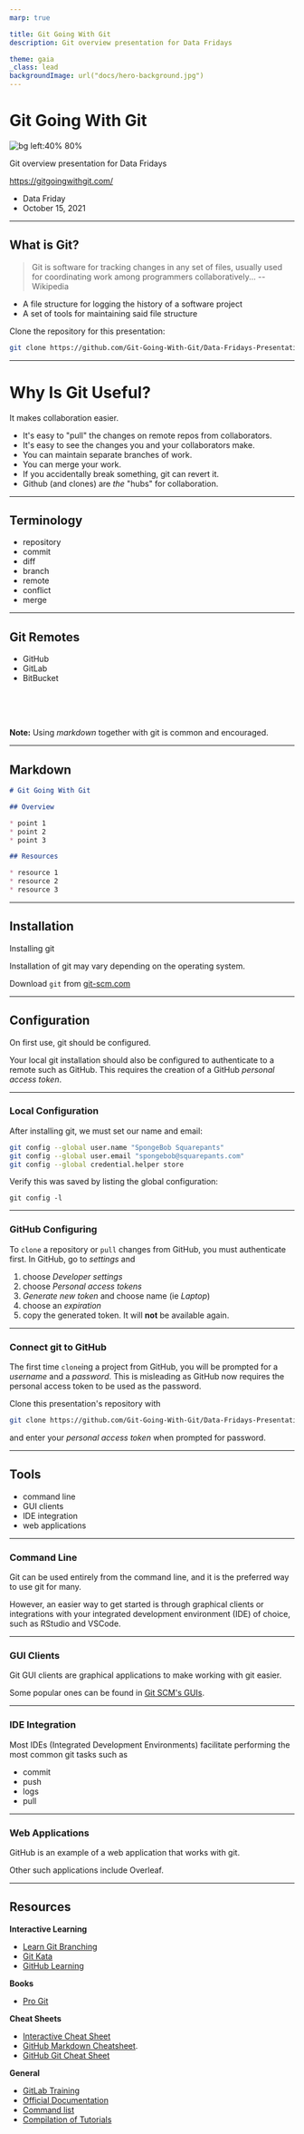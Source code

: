```yaml
---
marp: true

title: Git Going With Git
description: Git overview presentation for Data Fridays

theme: gaia
_class: lead
backgroundImage: url("docs/hero-background.jpg")
---
```


# **Git Going With Git**

![bg left:40% 80%](docs/git-logo.png)

Git overview presentation for Data Fridays

https://gitgoingwithgit.com/

* Data Friday
* October 15, 2021

---

<!--
header: "Git Going With Git"
footer: "Data Fridays, UTRGV SMSS"
paginate: true
-->

## **What is Git?**

> Git is software for tracking changes in any set of files, usually used for coordinating work among programmers collaboratively... -- Wikipedia

* A file structure for logging the history of a software project
* A set of tools for maintaining said file structure

Clone the repository for this presentation:

```sh
git clone https://github.com/Git-Going-With-Git/Data-Fridays-Presentation
```


---
# Why Is Git Useful?

It makes collaboration easier.

- It's easy to "pull" the changes on remote repos from collaborators.
- It's easy to see the changes you and your collaborators make.
- You can maintain separate branches of work.
- You can merge your work.
- If you accidentally break something, git can revert it.
- Github (and clones) are *the* "hubs" for collaboration.



---

## Terminology

- repository
- commit
- diff
- branch
- remote
- conflict
- merge

---

## Git Remotes

* GitHub
* GitLab
* BitBucket

<br/><br/><br/>

**Note:** Using *markdown* together with git is common and encouraged.

---

## Markdown

```markdown
# Git Going With Git

## Overview

* point 1
* point 2
* point 3

## Resources

* resource 1
* resource 2
* resource 3
```

---

## Installation

Installing git

Installation of git may vary depending on the operating system.

Download `git` from [git-scm.com](https://git-scm.com/)

---

## Configuration

On first use, git should be configured.

Your local git installation should also be configured to authenticate
to a remote such as GitHub. This requires the creation of a GitHub *personal access token*.

---

### Local Configuration

After installing git, we must set our name and email:

```sh
git config --global user.name "SpongeBob Squarepants"
git config --global user.email "spongebob@squarepants.com"
git config --global credential.helper store
```

Verify this was saved by listing the global configuration:

```
git config -l
```

---

### GitHub Configuring

To `clone` a repository or `pull` changes from GitHub, you must authenticate first. In GitHub, go to *settings* and

1. choose *Developer settings*
1. choose *Personal access tokens*
1. *Generate new token* and choose name (ie *Laptop*)
1. choose an *expiration*
1. copy the generated token. It will **not** be available again.

---

### Connect git to GitHub

The first time `clone`ing a project from GitHub, you will be prompted for a *username* and a *password*. This is misleading as GitHub now requires the personal access token to be used as the password.

Clone this presentation's repository with

```sh
git clone https://github.com/Git-Going-With-Git/Data-Fridays-Presentation
```

and enter your *personal access token* when prompted for password.

---

## Tools

* command line
* GUI clients
* IDE integration
* web applications

---

### Command Line

Git can be used entirely from the command line, and it is the preferred way to use git for many.

However, an easier way to get started is through graphical clients or integrations with your integrated development environment (IDE) of choice, such as RStudio and VSCode.

---

### GUI Clients

Git GUI clients are graphical applications to make working with git easier.

Some popular ones can be found in [Git SCM's GUIs](https://git-scm.com/downloads/guis).

---

### IDE Integration

Most IDEs (Integrated Development Environments) facilitate performing the most common git tasks such as

* commit
* push
* logs
* pull

---

### Web Applications

GitHub is an example of a web application that works with git.

Other such applications include Overleaf.

---

<!--
_class: twocols
style: |
    section.twocols {
        columns: 2;
    }
-->

## Resources

**Interactive Learning**

- [Learn Git Branching](https://learngitbranching.js.org/)
- [Git Kata](https://www.katacoda.com/courses/git)
- [GitHub Learning](https://lab.github.com/)

**Books**

- [Pro Git](https://git-scm.com/book/en/v2)

**Cheat Sheets**

- [Interactive Cheat Sheet](https://ndpsoftware.com/git-cheatsheet.html#loc=index;)
- [GitHub Markdown Cheatsheet](https://github.com/adam-p/markdown-here/wiki/Markdown-Cheatsheet).
- [GitHub Git Cheat Sheet](https://training.github.com/downloads/github-git-cheat-sheet.pdf)

**General**

- [GitLab Training](https://about.gitlab.com/learn/)
- [Official Documentation](https://git-scm.com/doc)
- [Command list](https://git-scm.com/docs)
- [Compilation of Tutorials](https://git-scm.com/doc/ext)
